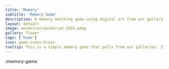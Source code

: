 ```yaml
---
title: 'Memory'
subtitle: 'Memory Game'
description: A memory matching game using digital art from our gallery
layout: default
image: wondercat/wondercat-1555.webp
gallery: flower
tags: ['home']
icon: game-icons:brain
tooltip: This is a simple memory game that pulls from our galleries. It was the first "game" I've officially released to the public. A selection of the pictures are available on our gallery at redbubble. 
---
```

:memory-game
